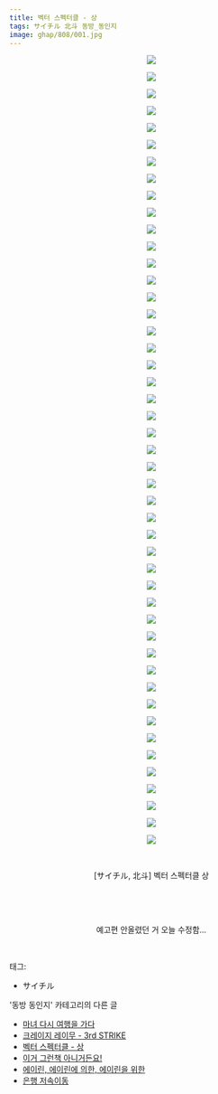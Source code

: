 ```yaml
---
title: 벡터 스펙터클 - 상
tags: サイチル 北斗 동방_동인지
image: ghap/808/001.jpg
---
```

<div class="article">
<p style="text-align: center; clear: none; float: none;"><img src="{{ site.nasurl }}/ghap/808/001.jpg"/></p>
<p style="text-align: center; clear: none; float: none;"><img src="{{ site.nasurl }}/ghap/808/002.jpg"/></p>
<p style="text-align: center; clear: none; float: none;"><img src="{{ site.nasurl }}/ghap/808/003.jpg"/></p>
<p style="text-align: center; clear: none; float: none;"><img src="{{ site.nasurl }}/ghap/808/004.jpg"/></p>
<p style="text-align: center; clear: none; float: none;"><img src="{{ site.nasurl }}/ghap/808/005.jpg"/></p>
<p style="text-align: center; clear: none; float: none;"><img src="{{ site.nasurl }}/ghap/808/006.jpg"/></p>
<p style="text-align: center; clear: none; float: none;"><img src="{{ site.nasurl }}/ghap/808/007.jpg"/></p>
<p style="text-align: center; clear: none; float: none;"><img src="{{ site.nasurl }}/ghap/808/008.jpg"/></p>
<p style="text-align: center; clear: none; float: none;"><img src="{{ site.nasurl }}/ghap/808/009.jpg"/></p>
<p style="text-align: center; clear: none; float: none;"><img src="{{ site.nasurl }}/ghap/808/010.jpg"/></p>
<p style="text-align: center; clear: none; float: none;"><img src="{{ site.nasurl }}/ghap/808/011.jpg"/></p>
<p style="text-align: center; clear: none; float: none;"><img src="{{ site.nasurl }}/ghap/808/012.jpg"/></p>
<p style="text-align: center; clear: none; float: none;"><img src="{{ site.nasurl }}/ghap/808/013.jpg"/></p>
<p style="text-align: center; clear: none; float: none;"><img src="{{ site.nasurl }}/ghap/808/014.jpg"/></p>
<p style="text-align: center; clear: none; float: none;"><img src="{{ site.nasurl }}/ghap/808/015.jpg"/></p>
<p style="text-align: center; clear: none; float: none;"><img src="{{ site.nasurl }}/ghap/808/016.jpg"/></p>
<p style="text-align: center; clear: none; float: none;"><img src="{{ site.nasurl }}/ghap/808/017.jpg"/></p>
<p style="text-align: center; clear: none; float: none;"><img src="{{ site.nasurl }}/ghap/808/018.jpg"/></p>
<p style="text-align: center; clear: none; float: none;"><img src="{{ site.nasurl }}/ghap/808/019.jpg"/></p>
<p style="text-align: center; clear: none; float: none;"><img src="{{ site.nasurl }}/ghap/808/020.jpg"/></p>
<p style="text-align: center; clear: none; float: none;"><img src="{{ site.nasurl }}/ghap/808/021.jpg"/></p>
<p style="text-align: center; clear: none; float: none;"><img src="{{ site.nasurl }}/ghap/808/022.jpg"/></p>
<p style="text-align: center; clear: none; float: none;"><img src="{{ site.nasurl }}/ghap/808/023.jpg"/></p>
<p style="text-align: center; clear: none; float: none;"><img src="{{ site.nasurl }}/ghap/808/024.jpg"/></p>
<p style="text-align: center; clear: none; float: none;"><img src="{{ site.nasurl }}/ghap/808/025.jpg"/></p>
<p style="text-align: center; clear: none; float: none;"><img src="{{ site.nasurl }}/ghap/808/026.jpg"/></p>
<p style="text-align: center; clear: none; float: none;"><img src="{{ site.nasurl }}/ghap/808/027.jpg"/></p>
<p style="text-align: center; clear: none; float: none;"><img src="{{ site.nasurl }}/ghap/808/028.jpg"/></p>
<p style="text-align: center; clear: none; float: none;"><img src="{{ site.nasurl }}/ghap/808/029.jpg"/></p>
<p style="text-align: center; clear: none; float: none;"><img src="{{ site.nasurl }}/ghap/808/030.jpg"/></p>
<p style="text-align: center; clear: none; float: none;"><img src="{{ site.nasurl }}/ghap/808/031.jpg"/></p>
<p style="text-align: center; clear: none; float: none;"><img src="{{ site.nasurl }}/ghap/808/032.jpg"/></p>
<p style="text-align: center; clear: none; float: none;"><img src="{{ site.nasurl }}/ghap/808/033.jpg"/></p>
<p style="text-align: center; clear: none; float: none;"><img src="{{ site.nasurl }}/ghap/808/034.jpg"/></p>
<p style="text-align: center; clear: none; float: none;"><img src="{{ site.nasurl }}/ghap/808/035.jpg"/></p>
<p style="text-align: center; clear: none; float: none;"><img src="{{ site.nasurl }}/ghap/808/036.jpg"/></p>
<p style="text-align: center; clear: none; float: none;"><img src="{{ site.nasurl }}/ghap/808/037.jpg"/></p>
<p style="text-align: center; clear: none; float: none;"><img src="{{ site.nasurl }}/ghap/808/038.jpg"/></p>
<p style="text-align: center; clear: none; float: none;"><img src="{{ site.nasurl }}/ghap/808/039.jpg"/></p>
<p style="text-align: center; clear: none; float: none;"><img src="{{ site.nasurl }}/ghap/808/040.jpg"/></p>
<p style="text-align: center; clear: none; float: none;"><img src="{{ site.nasurl }}/ghap/808/041.jpg"/></p>
<p style="text-align: center; clear: none; float: none;"><img src="{{ site.nasurl }}/ghap/808/042.jpg"/></p>
<p style="text-align: center; clear: none; float: none;"><img src="{{ site.nasurl }}/ghap/808/043.jpg"/></p>
<p style="text-align: center; clear: none; float: none;"><img src="{{ site.nasurl }}/ghap/808/044.jpg"/></p>
<p style="text-align: center; clear: none; float: none;"><img src="{{ site.nasurl }}/ghap/808/045.jpg"/></p>
<p style="text-align: center; clear: none; float: none;"><img src="{{ site.nasurl }}/ghap/808/046.jpg"/></p>
<p style="text-align: center; clear: none; float: none;"><img src="{{ site.nasurl }}/ghap/808/047.jpg"/></p>
<p style="text-align: center; clear: none; float: none;"><br/></p>
<p style="text-align: center; clear: none; float: none;">[サイチル, 北斗] 벡터 스펙터클 상</p>
<p style="text-align: center; clear: none; float: none;"><br/></p>
<p style="text-align: center; clear: none; float: none;"><br/></p>
<p style="text-align: center; clear: none; float: none;">예고편 안올렸던 거 오늘 수정함...</p>
<p><br/></p>
</div><div class="tagTrail">
<p>태그: </p>
<ul>
<li>サイチル</li>
</ul>
</div><div class="another">
<p>'동방 동인지' 카테고리의 다른 글</p>
<ul>
<li><a href="/2016-07-10-ghap_810">마녀 다시 여행을 가다</a></li>
<li><a href="/2016-07-10-ghap_809">크레이지 레이무 - 3rd STRIKE</a></li>
<li><a href="/2016-07-10-ghap_808">벡터 스펙터클 - 상</a></li>
<li><a href="/2016-07-10-ghap_807">이거 그런책 아니거든요!</a></li>
<li><a href="/2016-07-10-ghap_806">에이린, 에이린에 의한, 에이린을 위한</a></li>
<li><a href="/2016-07-10-ghap_805">은행 저속이동</a></li>
</ul>
</div><div class="cb_module cb_fluid">
<div class="cb_wrt cb_profile">
</div><!-- commentList close -->
</div>